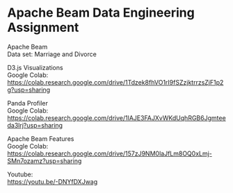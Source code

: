 # Apache Beam Data Engineering Assignment <br>
Apache Beam <br>
Data set: Marriage and Divorce <br>

D3.js Visualizations <br>
Google Colab:  https://colab.research.google.com/drive/1Tdzek8fhVO1rI9fSZzjktrrzsZjF1p2g?usp=sharing <br>

Panda Profiler <br>
Google Colab: https://colab.research.google.com/drive/1lAJE3FAJXvWKdUqhRGB6Jgmteeda3lrj?usp=sharing <br>

Apache Beam Features <br>
Google Colab: https://colab.research.google.com/drive/157zJ9NM0laJfLm8OQ0xLmj-SMn7ozamz?usp=sharing <br>

Youtube: <br>
https://youtu.be/-DNYfDXJwag



